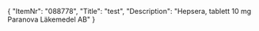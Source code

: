 {
  "ItemNr": "088778",
  "Title": "test",
  "Description": "Hepsera, tablett 10 mg Paranova Läkemedel AB"
}